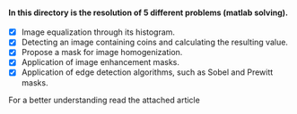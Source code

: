 ####  In this directory is the resolution of 5 different problems (matlab solving).
-[X] Image equalization through its histogram.
-[X] Detecting an image containing coins and calculating the resulting value.
-[X] Propose a mask for image homogenization.
-[X] Application of image enhancement masks.
-[X] Application of edge detection algorithms, such as Sobel and Prewitt masks.

For a better understanding read the attached article
